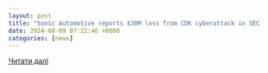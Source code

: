 ```yaml
---
layout: post
title: "Sonic Automotive reports $30M loss from CDK cyberattack in SEC filing | Repairer Driven News"
date: 2024-08-09 07:22:46 +0000
categories: [news]
---
```


[Читати далі](https://www.repairerdrivennews.com/2024/08/08/sonic-automotive-reports-30m-loss-from-cdk-cyberattack-in-sec-filing/)
